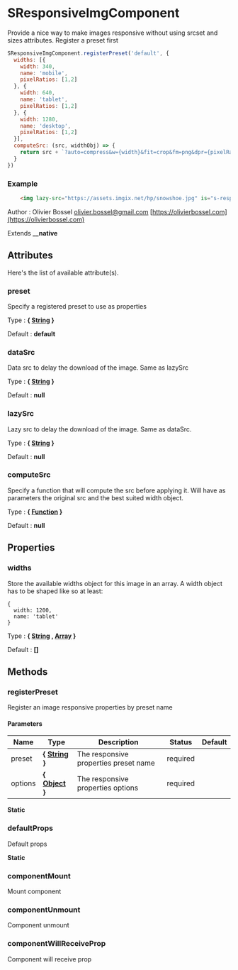 # SResponsiveImgComponent

Provide a nice way to make images responsive without using srcset and sizes attributes.
Register a preset first
```js
SResponsiveImgComponent.registerPreset('default', {
  widths: [{
    width: 340,
    name: 'mobile',
    pixelRatios: [1,2]
  }, {
    width: 640,
    name: 'tablet',
    pixelRatios: [1,2]
  }, {
    width: 1280,
    name: 'desktop',
    pixelRatios: [1,2]
  }],
  computeSrc: (src, widthObj) => {
    return src + `?auto=compress&w={width}&fit=crop&fm=png&dpr={pixelRatio}`
  }
})
```

### Example
```html
	<img lazy-src="https://assets.imgix.net/hp/snowshoe.jpg" is="s-responsive-img" />
```
Author : Olivier Bossel [olivier.bossel@gmail.com](mailto:olivier.bossel@gmail.com) [https://olivierbossel.com](https://olivierbossel.com)

Extends **__native**




## Attributes

Here's the list of available attribute(s).

### preset

Specify a registered preset to use as properties

Type : **{ [String](https://developer.mozilla.org/fr/docs/Web/JavaScript/Reference/Objets_globaux/String) }**

Default : **default**


### dataSrc

Data src to delay the download of the image. Same as lazySrc

Type : **{ [String](https://developer.mozilla.org/fr/docs/Web/JavaScript/Reference/Objets_globaux/String) }**

Default : **null**


### lazySrc

Lazy src to delay the download of the image. Same as dataSrc.

Type : **{ [String](https://developer.mozilla.org/fr/docs/Web/JavaScript/Reference/Objets_globaux/String) }**

Default : **null**


### computeSrc

Specify a function that will compute the src before applying it.
Will have as parameters the original src and the best suited width object.

Type : **{ [Function](https://developer.mozilla.org/fr/docs/Web/JavaScript/Reference/Objets_globaux/Function) }**

Default : **null**



## Properties


### widths

Store the available widths object for this image in an array.
A width object has to be shaped like so at least:
```
{
  width: 1200,
  name: 'tablet'
}
```

Type : **{ [String](https://developer.mozilla.org/fr/docs/Web/JavaScript/Reference/Objets_globaux/String) , [Array](https://developer.mozilla.org/fr/docs/Web/JavaScript/Reference/Objets_globaux/Array) }**

Default : **[]**


## Methods


### registerPreset

Register an image responsive properties by preset name


#### Parameters
Name  |  Type  |  Description  |  Status  |  Default
------------  |  ------------  |  ------------  |  ------------  |  ------------
preset  |  **{ [String](https://developer.mozilla.org/fr/docs/Web/JavaScript/Reference/Objets_globaux/String) }**  |  The responsive properties preset name  |  required  |
options  |  **{ [Object](https://developer.mozilla.org/fr/docs/Web/JavaScript/Reference/Objets_globaux/Object) }**  |  The responsive properties options  |  required  |

**Static**


### defaultProps

Default props

**Static**


### componentMount

Mount component


### componentUnmount

Component unmount


### componentWillReceiveProp

Component will receive prop